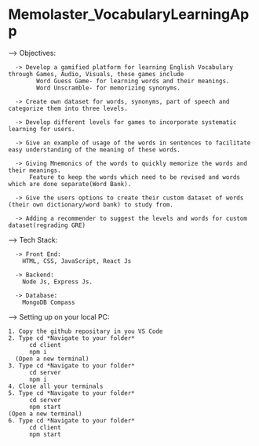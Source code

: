# Memolaster_VocabularyLearningApp

--> Objectives:

      -> Develop a gamified platform for learning English Vocabulary through Games, Audio, Visuals, these games include 
          	Word Guess Game- for learning words and their meanings.
          	Word Unscramble- for memorizing synonyms.
      
      -> Create own dataset for words, synonyms, part of speech and  categorize them into three levels. 
      
      -> Develop different levels for games to incorporate systematic learning for users.
      
      -> Give an example of usage of the words in sentences to facilitate easy understanding of the meaning of these words.
      
      -> Giving Mnemonics of the words to quickly memorize the words and their meanings.
          Feature to keep the words which need to be revised and words which are done separate(Word Bank).
      
      -> Give the users options to create their custom dataset of words (their own dictionary/word bank) to study from.
      
      -> Adding a recommender to suggest the levels and words for custom dataset(regrading GRE)

--> Tech Stack:

      -> Front End:
        HTML, CSS, JavaScript, React Js
      
      -> Backend:
        Node Js, Express Js.
      
      -> Database:
        MongoDB Compass

--> Setting up on your local PC:

    1. Copy the github repositary in you VS Code
    2. Type cd *Navigate to your folder* 
          cd client
          npm i
      (Open a new terminal)
    3. Type cd *Navigate to your folder* 
          cd server
          npm i
    4. Close all your terminals
    5. Type cd *Navigate to your folder* 
          cd server
          npm start
    (Open a new terminal)
    6. Type cd *Navigate to your folder* 
          cd client
          npm start
  

  
  
  



 


